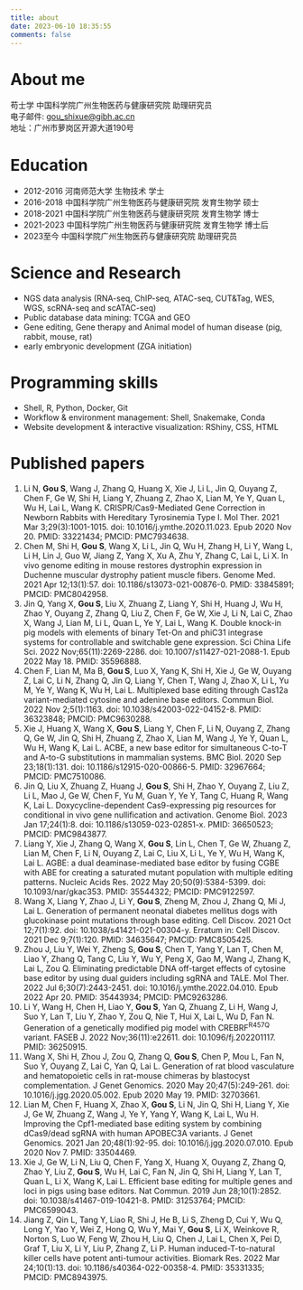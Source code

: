```yaml
---
title: about
date: 2023-06-10 18:35:55
comments: false
---
```

# About me

苟士学  中国科学院广州生物医药与健康研究院  助理研究员 \
电子邮件: gou_shixue@gibh.ac.cn \
地址：广州市萝岗区开源大道190号

# Education

- 2012-2016    河南师范大学  生物技术   学士
- 2016-2018    中国科学院广州生物医药与健康研究院  发育生物学   硕士
- 2018-2021    中国科学院广州生物医药与健康研究院  发育生物学   博士
- 2021-2023    中国科学院广州生物医药与健康研究院  发育生物学   博士后
- 2023至今      中国科学院广州生物医药与健康研究院   助理研究员

# Science and Research

- NGS data analysis (RNA-seq, ChIP-seq, ATAC-seq, CUT&Tag, WES, WGS, scRNA-seq and scATAC-seq)
- Public database data mining: TCGA and GEO
- Gene editing, Gene therapy and Animal model of human disease (pig, rabbit, mouse, rat)
- early embryonic development (ZGA initiation)

# Programming skills

- Shell, R, Python, Docker, Git
- Workflow & environment management: Shell, Snakemake, Conda
- Website development & interactive visualization: RShiny, CSS, HTML

# Published papers

1. Li N, **Gou S**, Wang J, Zhang Q, Huang X, Xie J, Li L, Jin Q, Ouyang Z, Chen F, Ge W, Shi H, Liang Y, Zhuang Z, Zhao X, Lian M, Ye Y, Quan L, Wu H, Lai L, Wang K. CRISPR/Cas9-Mediated Gene Correction in Newborn Rabbits with Hereditary Tyrosinemia Type I. Mol Ther. 2021 Mar 3;29(3):1001-1015. doi: 10.1016/j.ymthe.2020.11.023. Epub 2020 Nov 20. PMID: 33221434; PMCID: PMC7934638.
2. Chen M, Shi H, **Gou S**, Wang X, Li L, Jin Q, Wu H, Zhang H, Li Y, Wang L, Li H, Lin J, Guo W, Jiang Z, Yang X, Xu A, Zhu Y, Zhang C, Lai L, Li X. In vivo genome editing in mouse restores dystrophin expression in Duchenne muscular dystrophy patient muscle fibers. Genome Med. 2021 Apr 12;13(1):57. doi: 10.1186/s13073-021-00876-0. PMID: 33845891; PMCID: PMC8042958.
3. Jin Q, Yang X, **Gou S**, Liu X, Zhuang Z, Liang Y, Shi H, Huang J, Wu H, Zhao Y, Ouyang Z, Zhang Q, Liu Z, Chen F, Ge W, Xie J, Li N, Lai C, Zhao X, Wang J, Lian M, Li L, Quan L, Ye Y, Lai L, Wang K. Double knock-in pig models with elements of binary Tet-On and phiC31 integrase systems for controllable and switchable gene expression. Sci China Life Sci. 2022 Nov;65(11):2269-2286. doi: 10.1007/s11427-021-2088-1. Epub 2022 May 18. PMID: 35596888.
4. Chen F, Lian M, Ma B, **Gou S**, Luo X, Yang K, Shi H, Xie J, Ge W, Ouyang Z, Lai C, Li N, Zhang Q, Jin Q, Liang Y, Chen T, Wang J, Zhao X, Li L, Yu M, Ye Y, Wang K, Wu H, Lai L. Multiplexed base editing through Cas12a variant-mediated cytosine and adenine base editors. Commun Biol. 2022 Nov 2;5(1):1163. doi: 10.1038/s42003-022-04152-8. PMID: 36323848; PMCID: PMC9630288.
5. Xie J, Huang X, Wang X, **Gou S**, Liang Y, Chen F, Li N, Ouyang Z, Zhang Q, Ge W, Jin Q, Shi H, Zhuang Z, Zhao X, Lian M, Wang J, Ye Y, Quan L, Wu H, Wang K, Lai L. ACBE, a new base editor for simultaneous C-to-T and A-to-G substitutions in mammalian systems. BMC Biol. 2020 Sep 23;18(1):131. doi: 10.1186/s12915-020-00866-5. PMID: 32967664; PMCID: PMC7510086.
6. Jin Q, Liu X, Zhuang Z, Huang J, **Gou S**, Shi H, Zhao Y, Ouyang Z, Liu Z, Li L, Mao J, Ge W, Chen F, Yu M, Guan Y, Ye Y, Tang C, Huang R, Wang K, Lai L. Doxycycline-dependent Cas9-expressing pig resources for conditional in vivo gene nullification and activation. Genome Biol. 2023 Jan 17;24(1):8. doi: 10.1186/s13059-023-02851-x. PMID: 36650523; PMCID: PMC9843877.
7. Liang Y, Xie J, Zhang Q, Wang X, **Gou S**, Lin L, Chen T, Ge W, Zhuang Z, Lian M, Chen F, Li N, Ouyang Z, Lai C, Liu X, Li L, Ye Y, Wu H, Wang K, Lai L. AGBE: a dual deaminase-mediated base editor by fusing CGBE with ABE for creating a saturated mutant population with multiple editing patterns. Nucleic Acids Res. 2022 May 20;50(9):5384-5399. doi: 10.1093/nar/gkac353. PMID: 35544322; PMCID: PMC9122597.
8. Wang X, Liang Y, Zhao J, Li Y, **Gou S**, Zheng M, Zhou J, Zhang Q, Mi J, Lai L. Generation of permanent neonatal diabetes mellitus dogs with glucokinase point mutations through base editing. Cell Discov. 2021 Oct 12;7(1):92. doi: 10.1038/s41421-021-00304-y. Erratum in: Cell Discov. 2021 Dec 9;7(1):120. PMID: 34635647; PMCID: PMC8505425.
9. Zhou J, Liu Y, Wei Y, Zheng S, **Gou S**, Chen T, Yang Y, Lan T, Chen M, Liao Y, Zhang Q, Tang C, Liu Y, Wu Y, Peng X, Gao M, Wang J, Zhang K, Lai L, Zou Q. Eliminating predictable DNA off-target effects of cytosine base editor by using dual guiders including sgRNA and TALE. Mol Ther. 2022 Jul 6;30(7):2443-2451. doi: 10.1016/j.ymthe.2022.04.010. Epub 2022 Apr 20. PMID: 35443934; PMCID: PMC9263286.
10. Li Y, Wang H, Chen H, Liao Y, **Gou S**, Yan Q, Zhuang Z, Li H, Wang J, Suo Y, Lan T, Liu Y, Zhao Y, Zou Q, Nie T, Hui X, Lai L, Wu D, Fan N. Generation of a genetically modified pig model with CREBRF<sup>R457Q</sup> variant. FASEB J. 2022 Nov;36(11):e22611. doi: 10.1096/fj.202201117. PMID: 36250915.
11. Wang X, Shi H, Zhou J, Zou Q, Zhang Q, **Gou S**, Chen P, Mou L, Fan N, Suo Y, Ouyang Z, Lai C, Yan Q, Lai L. Generation of rat blood vasculature and hematopoietic cells in rat-mouse chimeras by blastocyst complementation. J Genet Genomics. 2020 May 20;47(5):249-261. doi: 10.1016/j.jgg.2020.05.002. Epub 2020 May 19. PMID: 32703661.
12. Lian M, Chen F, Huang X, Zhao X, **Gou S**, Li N, Jin Q, Shi H, Liang Y, Xie J, Ge W, Zhuang Z, Wang J, Ye Y, Yang Y, Wang K, Lai L, Wu H. Improving the Cpf1-mediated base editing system by combining dCas9/dead sgRNA with human APOBEC3A variants. J Genet Genomics. 2021 Jan 20;48(1):92-95. doi: 10.1016/j.jgg.2020.07.010. Epub 2020 Nov 7. PMID: 33504469.
13. Xie J, Ge W, Li N, Liu Q, Chen F, Yang X, Huang X, Ouyang Z, Zhang Q, Zhao Y, Liu Z, **Gou S**, Wu H, Lai C, Fan N, Jin Q, Shi H, Liang Y, Lan T, Quan L, Li X, Wang K, Lai L. Efficient base editing for multiple genes and loci in pigs using base editors. Nat Commun. 2019 Jun 28;10(1):2852. doi: 10.1038/s41467-019-10421-8. PMID: 31253764; PMCID: PMC6599043.
14. Jiang Z, Qin L, Tang Y, Liao R, Shi J, He B, Li S, Zheng D, Cui Y, Wu Q, Long Y, Yao Y, Wei Z, Hong Q, Wu Y, Mai Y, **Gou S**, Li X, Weinkove R, Norton S, Luo W, Feng W, Zhou H, Liu Q, Chen J, Lai L, Chen X, Pei D, Graf T, Liu X, Li Y, Liu P, Zhang Z, Li P. Human induced-T-to-natural killer cells have potent anti-tumour activities. Biomark Res. 2022 Mar 24;10(1):13. doi: 10.1186/s40364-022-00358-4. PMID: 35331335; PMCID: PMC8943975.
